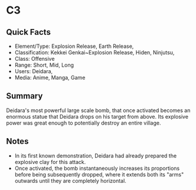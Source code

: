 # C3

## Quick Facts
- Element/Type: Explosion Release, Earth Release,
- Classification: Kekkei Genkai~Explosion Release, Hiden, Ninjutsu,
- Class: Offensive
- Range: Short, Mid, Long
- Users: Deidara,
- Media: Anime, Manga, Game

## Summary
Deidara's most powerful large scale bomb, that once activated becomes an enormous statue that Deidara drops on his target from above. Its explosive power was great enough to potentially destroy an entire village.

## Notes
- In its first known demonstration, Deidara had already prepared the explosive clay for this attack.
- Once activated, the bomb instantaneously increases its proportions before being subsequently dropped, where it extends both its "arms" outwards until they are completely horizontal.
